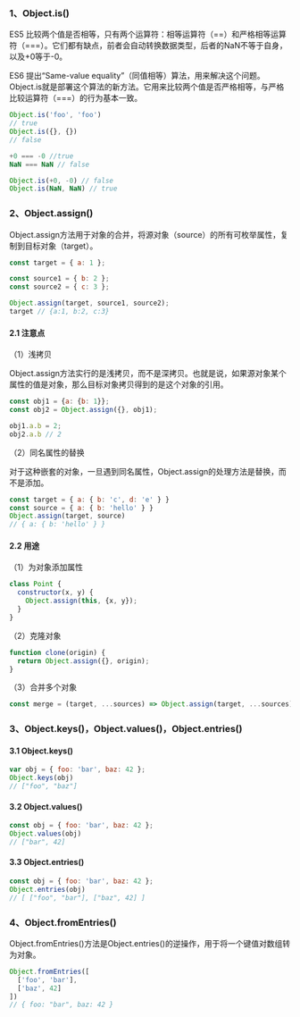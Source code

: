 <!--
 * @Descripttion: 
 * @version: 1.0.0
 * @Author: jimmiezhou
 * @Date: 2019-11-22 10:38:54
 * @LastEditors: jimmiezhou
 * @LastEditTime: 2019-11-22 11:01:53
 -->
### 1、Object.is()

ES5 比较两个值是否相等，只有两个运算符：相等运算符（==）和严格相等运算符（===）。它们都有缺点，前者会自动转换数据类型，后者的NaN不等于自身，以及+0等于-0。

ES6 提出“Same-value equality”（同值相等）算法，用来解决这个问题。Object.is就是部署这个算法的新方法。它用来比较两个值是否严格相等，与严格比较运算符（===）的行为基本一致。

```javascript
Object.is('foo', 'foo')
// true
Object.is({}, {})
// false

+0 === -0 //true
NaN === NaN // false

Object.is(+0, -0) // false
Object.is(NaN, NaN) // true
```

### 2、Object.assign()

Object.assign方法用于对象的合并，将源对象（source）的所有可枚举属性，复制到目标对象（target）。

```javascript
const target = { a: 1 };

const source1 = { b: 2 };
const source2 = { c: 3 };

Object.assign(target, source1, source2);
target // {a:1, b:2, c:3}
```

#### 2.1 注意点

（1）浅拷贝

Object.assign方法实行的是浅拷贝，而不是深拷贝。也就是说，如果源对象某个属性的值是对象，那么目标对象拷贝得到的是这个对象的引用。

```javascript
const obj1 = {a: {b: 1}};
const obj2 = Object.assign({}, obj1);

obj1.a.b = 2;
obj2.a.b // 2
```

（2）同名属性的替换

对于这种嵌套的对象，一旦遇到同名属性，Object.assign的处理方法是替换，而不是添加。

```javascript
const target = { a: { b: 'c', d: 'e' } }
const source = { a: { b: 'hello' } }
Object.assign(target, source)
// { a: { b: 'hello' } }
```

#### 2.2 用途

（1）为对象添加属性

```javascript
class Point {
  constructor(x, y) {
    Object.assign(this, {x, y});
  }
}
```

（2）克隆对象

```javascript
function clone(origin) {
  return Object.assign({}, origin);
}
```

（3）合并多个对象

```javascript
const merge = (target, ...sources) => Object.assign(target, ...sources);
```

### 3、Object.keys()，Object.values()，Object.entries()

#### 3.1 Object.keys() 

```javascript
var obj = { foo: 'bar', baz: 42 };
Object.keys(obj)
// ["foo", "baz"]
```

#### 3.2 Object.values() 

```javascript
const obj = { foo: 'bar', baz: 42 };
Object.values(obj)
// ["bar", 42]
```

#### 3.3 Object.entries()

```javascript
const obj = { foo: 'bar', baz: 42 };
Object.entries(obj)
// [ ["foo", "bar"], ["baz", 42] ]
```

### 4、Object.fromEntries()

Object.fromEntries()方法是Object.entries()的逆操作，用于将一个键值对数组转为对象。

```javascript
Object.fromEntries([
  ['foo', 'bar'],
  ['baz', 42]
])
// { foo: "bar", baz: 42 }
```

